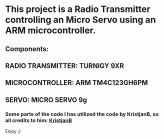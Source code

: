 # This project is a Radio Transmitter controlling an Micro Servo using an ARM microcontroller.

## Components:

## RADIO TRANSMITTER: TURNIGY 9XR
## MICROCONTROLLER: ARM TM4C123GH6PM
## SERVO: MICRO SERVO 9g

### Some parts of the code I has utilized the code by KristjanB, so all credits to him: [KristjanB](https://github.com/KristjanB/DIY-Quadcopter-Flight-Controller/blob/master/LICENSE)

Enjoy ;)
